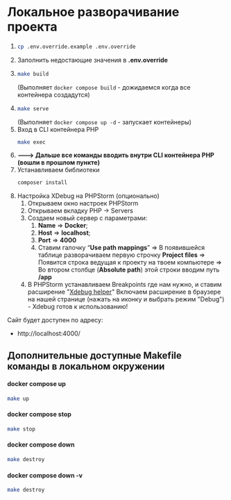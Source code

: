 # Локальное разворачивание проекта

1. ```bash
   cp .env.override.example .env.override
   ```
2. Заполнить недостающие значения в **.env.override**
3. ```sh 
   make build
   ```
   (Выполняет `docker compose build` - дожидаемся когда все контейнера создадутся)
4. ```sh 
   make serve
   ```
   (Выполняет `docker compose up -d` - запускает контейнеры)
5. Вход в CLI контейнера PHP
   ```sh 
   make exec
   ```
6. **---> Дальше все команды вводить внутри CLI контейнера PHP (вошли в прошлом пункте)**
7. Устанавливаем библиотеки
   ```sh 
   composer install
   ```
8. Настройка XDebug на PHPStorm (опционально)
    1) Открываем окно настроек PHPStorm
    2) Открываем вкладку PHP -> Servers
    3) Создаем новый сервер с параметрами:
        1) **Name** => **Docker**;
        2) **Host** => **localhost**;
        3) **Port** => **4000**
        4) Ставим галочку “**Use path mappings**” => В появившейся таблице разворачиваем первую строчку **Project files** => Появится строка ведущая к проекту на твоем компьютере => Во втором столбце (**Absolute path**) этой строки вводим путь **/app**
    4) В PHPStorm устанавливаем Breakpoints где нам нужно, и ставим расширение "[Xdebug helper](https://www.jetbrains.com/help/phpstorm/browser-debugging-extensions.html)"
       Включаем расширение в браузере на нашей странице (нажать на иконку и выбрать режим "Debug") - Xdebug готов к использованию!


Сайт будет доступен по адресу:

* http://localhost:4000/

## Дополнительные доступные Makefile команды в локальном окружении

#### docker compose up
```sh 
make up
```
#### docker compose stop
```sh 
make stop
```
#### docker compose down
```sh 
make destroy
```
#### docker compose down -v
```sh 
make destroy
```